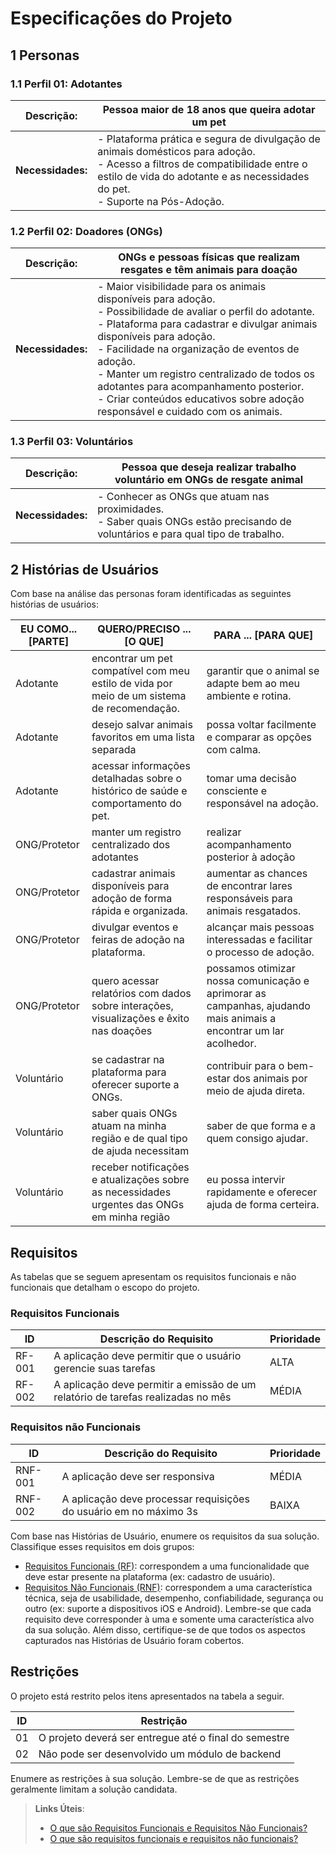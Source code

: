 # Especificações do Projeto

## 1 Personas

### 1.1 Perfil 01: Adotantes

| **Descrição:** | Pessoa maior de 18 anos que queira adotar um pet |
|---------------|---------------------------------------------|
| **Necessidades:** | - Plataforma prática e segura de divulgação de animais domésticos para adoção.  <br> - Acesso a filtros de compatibilidade entre o estilo de vida do adotante e as necessidades do pet. <br> - Suporte na Pós-Adoção. |

### 1.2 Perfil 02: Doadores (ONGs)

| **Descrição:** | ONGs e pessoas físicas que realizam resgates e têm animais para doação |
|---------------|--------------------------------------------------------------|
| **Necessidades:** | - Maior visibilidade para os animais disponíveis para adoção.  <br> - Possibilidade de avaliar o perfil do adotante.  <br> - Plataforma para cadastrar e divulgar animais disponíveis para adoção. <br> - Facilidade na organização de eventos de adoção. <br> - Manter um registro centralizado de todos os adotantes para acompanhamento posterior. <br> - Criar conteúdos educativos sobre adoção responsável e cuidado com os animais. |

### 1.3 Perfil 03: Voluntários

| **Descrição:** | Pessoa que deseja realizar trabalho voluntário em ONGs de resgate animal |
|---------------|--------------------------------------------------------------|
| **Necessidades:** | - Conhecer as ONGs que atuam nas proximidades.  <br> - Saber quais ONGs estão precisando de voluntários e para qual tipo de trabalho. |
## 2 Histórias de Usuários

Com base na análise das personas foram identificadas as seguintes histórias de usuários:

|EU COMO... [PARTE]| QUERO/PRECISO ... [O QUE] |PARA ... [PARA QUE]                 |
|--------------------|------------------------------------|----------------------------------------|
|Adotante | encontrar um pet compatível com meu estilo de vida por meio de um sistema de recomendação.| garantir que o animal se adapte bem ao meu ambiente e rotina.              |
|Adotante       | desejo salvar animais favoritos em uma lista separada              | possa voltar facilmente e comparar as opções com calma. |
|Adotante       | acessar informações detalhadas sobre o histórico de saúde e comportamento do pet.| tomar uma decisão consciente e responsável na adoção. |
|ONG/Protetor| manter um registro centralizado dos adotantes | realizar acompanhamento posterior à adoção |
|ONG/Protetor| cadastrar animais disponíveis para adoção de forma rápida e organizada. | aumentar as chances de encontrar lares responsáveis para animais resgatados. |
|ONG/Protetor| divulgar eventos e feiras de adoção na plataforma. | alcançar mais pessoas interessadas e facilitar o processo de adoção. |
|ONG/Protetor| quero acessar relatórios com dados sobre interações, visualizações e êxito nas doações | possamos otimizar nossa comunicação e aprimorar as campanhas, ajudando mais animais a encontrar um lar acolhedor. |
|Voluntário| se cadastrar na plataforma para oferecer suporte a ONGs. | contribuir para o bem-estar dos animais por meio de ajuda direta. |
|Voluntário| saber quais ONGs atuam na minha região e de qual tipo de ajuda necessitam | saber de que forma e a quem consigo ajudar. |
|Voluntário| receber notificações e atualizações sobre as necessidades urgentes das ONGs em minha região | eu possa intervir rapidamente e oferecer ajuda de forma certeira.|


## Requisitos

As tabelas que se seguem apresentam os requisitos funcionais e não funcionais que detalham o escopo do projeto.

### Requisitos Funcionais

|ID    | Descrição do Requisito  | Prioridade | 
|------|-----------------------------------------|----| 
|RF-001| A aplicação deve permitir que o usuário gerencie suas tarefas | ALTA |  
|RF-002| A aplicação deve permitir a emissão de um relatório de tarefas realizadas no mês   | MÉDIA | 


### Requisitos não Funcionais

|ID     | Descrição do Requisito  |Prioridade |
|-------|-------------------------|----|
|RNF-001| A aplicação deve ser responsiva | MÉDIA | 
|RNF-002| A aplicação deve processar requisições do usuário em no máximo 3s |  BAIXA | 

Com base nas Histórias de Usuário, enumere os requisitos da sua solução. Classifique esses requisitos em dois grupos:

- [Requisitos Funcionais
 (RF)](https://pt.wikipedia.org/wiki/Requisito_funcional):
 correspondem a uma funcionalidade que deve estar presente na
  plataforma (ex: cadastro de usuário).
- [Requisitos Não Funcionais
  (RNF)](https://pt.wikipedia.org/wiki/Requisito_n%C3%A3o_funcional):
  correspondem a uma característica técnica, seja de usabilidade,
  desempenho, confiabilidade, segurança ou outro (ex: suporte a
  dispositivos iOS e Android).
Lembre-se que cada requisito deve corresponder à uma e somente uma
característica alvo da sua solução. Além disso, certifique-se de que
todos os aspectos capturados nas Histórias de Usuário foram cobertos.

## Restrições

O projeto está restrito pelos itens apresentados na tabela a seguir.

|ID| Restrição                                             |
|--|-------------------------------------------------------|
|01| O projeto deverá ser entregue até o final do semestre |
|02| Não pode ser desenvolvido um módulo de backend        |


Enumere as restrições à sua solução. Lembre-se de que as restrições geralmente limitam a solução candidata.

> **Links Úteis**:
> - [O que são Requisitos Funcionais e Requisitos Não Funcionais?](https://codificar.com.br/requisitos-funcionais-nao-funcionais/)
> - [O que são requisitos funcionais e requisitos não funcionais?](https://analisederequisitos.com.br/requisitos-funcionais-e-requisitos-nao-funcionais-o-que-sao/)
